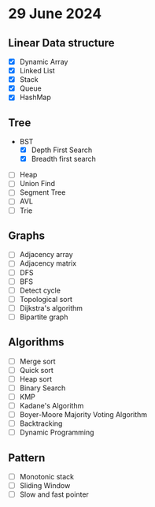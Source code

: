 # 29 June 2024

## Linear Data structure
- [x] Dynamic Array
- [x] Linked List
- [x] Stack
- [x] Queue
- [x] HashMap

## Tree
- BST
    - [x] Depth First Search
    - [x] Breadth first search
- [ ] Heap
- [ ] Union Find
- [ ] Segment Tree
- [ ] AVL
- [ ] Trie

## Graphs
- [ ] Adjacency array
- [ ] Adjacency matrix
- [ ] DFS
- [ ] BFS
- [ ] Detect cycle
- [ ] Topological sort
- [ ] Dijkstra's algorithm
- [ ] Bipartite graph

## Algorithms
- [ ] Merge sort
- [ ] Quick sort
- [ ] Heap sort
- [ ] Binary Search
- [ ] KMP
- [ ] Kadane's Algorithm
- [ ] Boyer-Moore Majority Voting Algorithm
- [ ] Backtracking
- [ ] Dynamic Programming

## Pattern
- [ ] Monotonic stack
- [ ] Sliding Window
- [ ] Slow and fast pointer